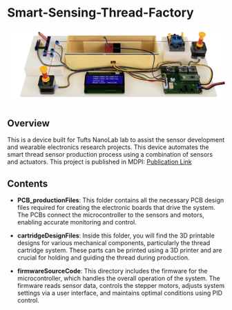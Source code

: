 # Smart-Sensing-Thread-Factory

<p align="center">
  <img src="Thread_Factory_Model_render.png" width="1000">
</p>

## Overview

This is a device built for Tufts NanoLab lab to assist the sensor development and wearable electronics research projects. This device automates the smart thread sensor production process using a combination of sensors and actuators.
This project is published in MDPI: [Publication Link](https://www.mdpi.com/2072-666X/15/10/1239) 

## Contents

- **PCB_productionFiles**: This folder contains all the necessary PCB design files required for creating the electronic boards that drive the system. The PCBs connect the microcontroller to the sensors and motors, enabling accurate monitoring and control.
  
- **cartridgeDesignFiles**: Inside this folder, you will find the 3D printable designs for various mechanical components, particularly the thread cartridge system. These parts can be printed using a 3D printer and are crucial for holding and guiding the thread during production.

- **firmwareSourceCode**: This directory includes the firmware for the microcontroller, which handles the overall operation of the system. The firmware reads sensor data, controls the stepper motors, adjusts system settings via a user interface, and maintains optimal conditions using PID control.
